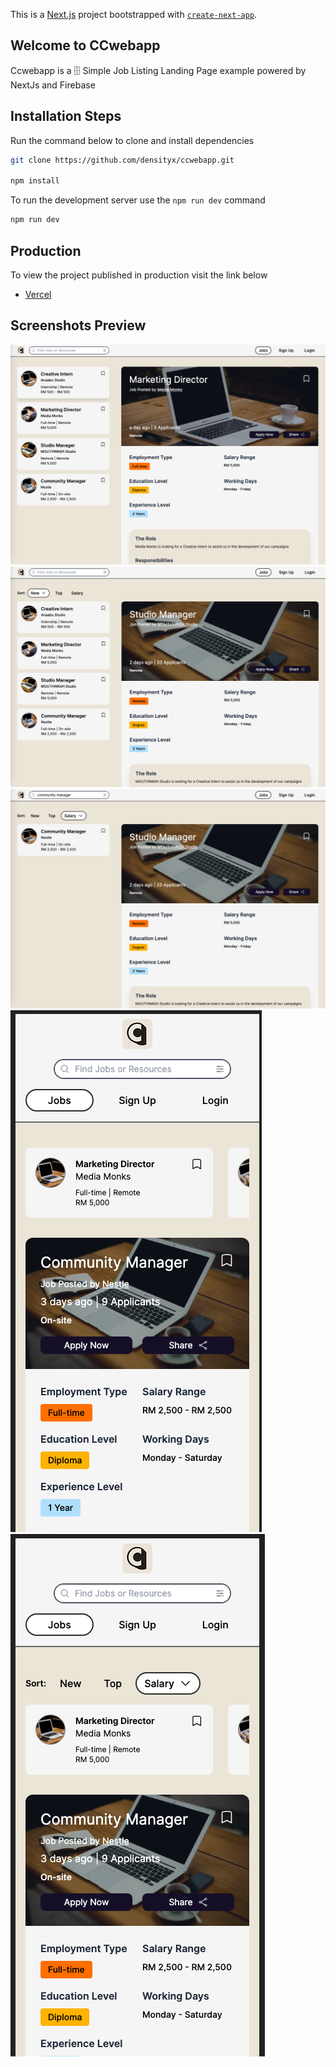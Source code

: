 This is a [Next.js](https://nextjs.org/) project bootstrapped
with [`create-next-app`](https://github.com/vercel/next.js/tree/canary/packages/create-next-app).

## Welcome to CCwebapp

Ccwebapp is a 🗄 Simple Job Listing Landing Page example powered by NextJs and Firebase

## Installation Steps

Run the command below to clone and install dependencies

```bash
git clone https://github.com/densityx/ccwebapp.git

npm install
```

To run the development server use the `npm run dev` command

```bash
npm run dev
```

## Production

To view the project published in production visit the link below

- [Vercel]()

## Screenshots Preview

<img src="public/images/1.png">
<img src="public/images/2.png">
<img src="public/images/3.png">
<img src="public/images/4.png">
<img src="public/images/5.png">
